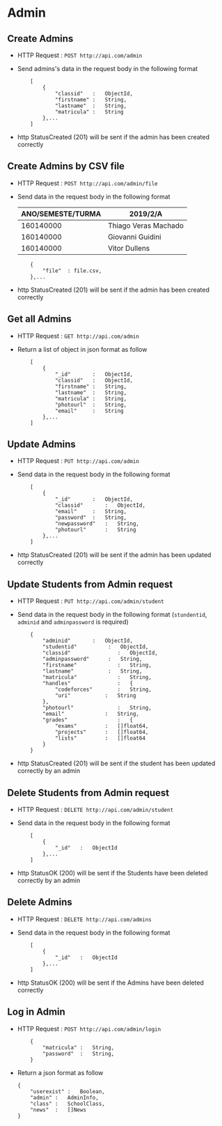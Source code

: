 # Admin

## Create Admins
* HTTP Request : ```POST http://api.com/admin```
* Send admins's data in the request body in the following format 

	``` 
		[
			{
				"classid"	:	ObjectId,
				"firstname"	:	String,
				"lastname"	: 	String,
				"matricula"	: 	String
			},...
		]
	```
* http StatusCreated (201) will be sent if the admin has been created correctly

## Create Admins by CSV file
* HTTP Request : ```POST http://api.com/admin/file```
* Send data in the request body in the following format

	|    ANO/SEMESTE/TURMA   |             2019/2/A 
	|------------------------|-------------------------------
	|       160140000        | 	Thiago Veras Machado    
	|       160140000        | 	Giovanni Guidini       
	|       160140000        | 	Vitor Dullens     

	``` 
		{  
			"file"	: file.csv,
		},...
	```

* http StatusCreated (201) will be sent if the admin has been created correctly

## Get all Admins
* HTTP Request : ```GET http://api.com/admin```
* Return a list of object in json format as follow

    ``` 
		[
			{
				"_id"       :	ObjectId,
				"classid"   :	ObjectId,
				"firstname" :	String,
				"lastname"  :	String,
				"matricula" :	String,
				"photourl"  :	String,
				"email"     :	String
			},...
		]
    ```

## Update Admins
* HTTP Request : ```PUT http://api.com/admin```
* Send data in the request body in the following format

	``` 
		[
			{  
				"_id"      	:   ObjectId,
				"classid"   	:   ObjectId,
				"email" 	:   String,
				"password"	:   String,
				"newpassword"	:   String,
				"photourl"  	:   String
			},...
		]
	```
* http StatusCreated (201) will be sent if the admin has been updated correctly

## Update Students from Admin request
* HTTP Request : ```PUT http://api.com/admin/student```
* Send data in the request body in the following format (```stundentid```, ```adminid``` and ```adminpassword``` is required)

	``` 
        {  
            "adminid"      	:   ObjectId,                
            "studentid"          :   ObjectId,
            "classid"   	        :   ObjectId,
            "adminpassword"      :   String,
            "firstname" 	        :   String,
            "lastname"           :   String,
            "matricula" 	        :   String,
            "handles"   	        :	{
                "codeforces"	    :	String,
                "uri"		    :	String
            },
            "photourl"  	        :   String,
            "email"  	        :   String,
            "grades"    	        :	{
                "exams"		    :	[]float64,
                "projects" 	    :	[]float64,
                "lists"    	    :	[]float64
            }
        }
	```
* http StatusCreated (201) will be sent if the student has been updated correctly by an admin

## Delete Students from Admin request
* HTTP Request : ```DELETE http://api.com/admin/student```
* Send data in the request body in the following format

	``` 
		[
			{  
				"_id"	:	ObjectId
			},...
		]
	```
* http StatusOK (200) will be sent if the Students have been deleted correctly by an admin

## Delete Admins
* HTTP Request : ```DELETE http://api.com/admins```
* Send data in the request body in the following format

	``` 
		[
			{  
				"_id"	:	ObjectId
			},...
		]
	```
* http StatusOK (200) will be sent if the Admins have been deleted correctly


## Log in Admin
* HTTP Request : ```POST http://api.com/admin/login```

    ``` 
		{
			"matricula" :	String,
			"password"  :	String,
		}
    ```
* Return a json format as follow

	```
	{
	    "userexist"	:	Boolean,
	    "admin"	:	AdminInfo,
	    "class"	:	SchoolClass,
	    "news"	:	[]News 
	}
	```
